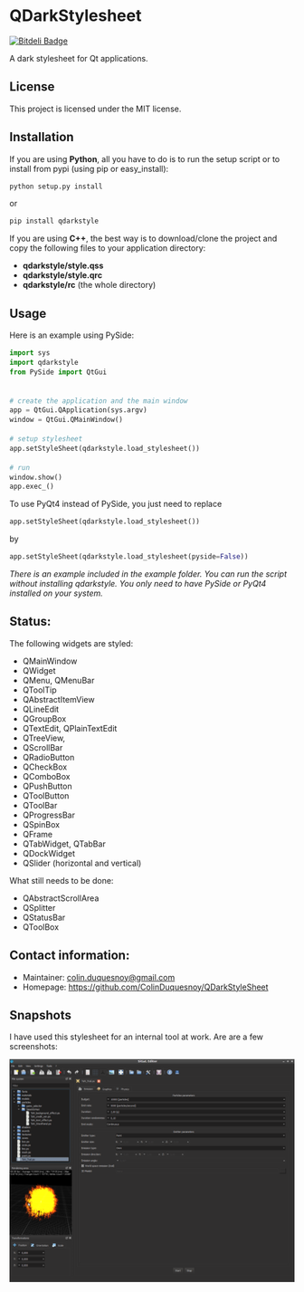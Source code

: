 QDarkStylesheet
==================

[![Bitdeli Badge](https://d2weczhvl823v0.cloudfront.net/ColinDuquesnoy/qdarkstylesheet/trend.png)](https://bitdeli.com/free "Bitdeli Badge")

A dark stylesheet for Qt applications.


License
---------

This project is licensed under the MIT license.


Installation
---------------

If you are using **Python**, all you have to do is to run the setup script or to install from pypi (using pip or easy_install):

```bash
python setup.py install
```
or 
```bash
pip install qdarkstyle
```

If you are using **C++**, the best way is to download/clone the project and copy
the following files to your application directory:
- **qdarkstyle/style.qss**
- **qdarkstyle/style.qrc**
- **qdarkstyle/rc** (the whole directory)

Usage
-------------

Here is an example using PySide:


```Python
import sys
import qdarkstyle
from PySide import QtGui


# create the application and the main window
app = QtGui.QApplication(sys.argv)
window = QtGui.QMainWindow()

# setup stylesheet
app.setStyleSheet(qdarkstyle.load_stylesheet())

# run
window.show()
app.exec_()
```

To use PyQt4 instead of PySide, you just need to replace

```Python
app.setStyleSheet(qdarkstyle.load_stylesheet())
```

by

```Python
app.setStyleSheet(qdarkstyle.load_stylesheet(pyside=False))
```

_There is an example included in the *example* folder. You can run the script without installing qdarkstyle. You
only need to have PySide or PyQt4 installed on your system._

Status:
-------------

The following widgets are styled: 

 - QMainWindow
 - QWidget
 - QMenu, QMenuBar
 - QToolTip
 - QAbstractItemView
 - QLineEdit
 - QGroupBox
 - QTextEdit, QPlainTextEdit
 - QTreeView,
 - QScrollBar
 - QRadioButton
 - QCheckBox
 - QComboBox
 - QPushButton
 - QToolButton
 - QToolBar
 - QProgressBar
 - QSpinBox
 - QFrame
 - QTabWidget, QTabBar
 - QDockWidget
 - QSlider (horizontal and vertical)

What still needs to be done:

 - QAbstractScrollArea
 - QSplitter
 - QStatusBar
 - QToolBox 


Contact information:
--------------------------

  - Maintainer: colin.duquesnoy@gmail.com
  - Homepage: https://github.com/ColinDuquesnoy/QDarkStyleSheet


Snapshots
-------------

I have used this stylesheet for an internal tool at work. Are are a few screenshots:

![alt text](/screenshots/01.png "Screenshot 01")




